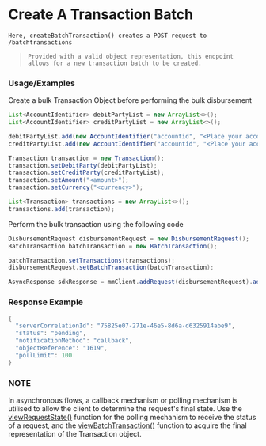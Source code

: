 # Create A Transaction Batch

`Here, createBatchTransaction() creates a POST request to /batchtransactions`

> `Provided with a valid object representation, this endpoint allows for a new transaction batch to be created.`

### Usage/Examples

Create a bulk Transaction Object before performing the bulk disbursement

```java
List<AccountIdentifier> debitPartyList = new ArrayList<>();
List<AccountIdentifier> creditPartyList = new ArrayList<>();

debitPartyList.add(new AccountIdentifier("accountid", "<Place your account id of debit party here>"));
creditPartyList.add(new AccountIdentifier("accountid", "<Place your account id of credit party here>"));

Transaction transaction = new Transaction();
transaction.setDebitParty(debitPartyList);
transaction.setCreditParty(creditPartyList);
transaction.setAmount("<amount>");
transaction.setCurrency("<currency>");

List<Transaction> transactions = new ArrayList<>();
transactions.add(transaction);
```

Perform the bulk transaction using the following code

```java
DisbursementRequest disbursementRequest = new DisbursementRequest();
BatchTransaction batchTransaction = new BatchTransaction();

batchTransaction.setTransactions(transactions);
disbursementRequest.setBatchTransaction(batchTransaction);

AsyncResponse sdkResponse = mmClient.addRequest(disbursementRequest).addCallBack("<Place your callback URL>").createBatchTransaction();
``` 

### Response Example

```java
{
  "serverCorrelationId": "75825e07-271e-46e5-8d6a-d6325914abe9",
  "status": "pending",
  "notificationMethod": "callback",
  "objectReference": "1619",
  "pollLimit": 100
}
```

### NOTE

In asynchronous flows, a callback mechanism or polling mechanism is utilised to allow the client to determine the request's final state.
Use the <a href="docs/disbursement/viewRequestState.Readme.md">viewRequestState()</a> function for the polling mechanism to receive the status of a request, and the <a href="docs/disbursement/viewBatchTransaction.Readme.md">viewBatchTransaction()</a>
function to acquire the final representation of the Transaction object.